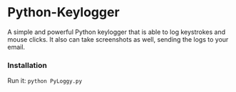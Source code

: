 # Python-Keylogger

A simple and powerful Python keylogger that is able to log keystrokes and mouse clicks. It also can take screenshots as well, sending the logs to your email.

### Installation
Run it:
`python PyLoggy.py`
